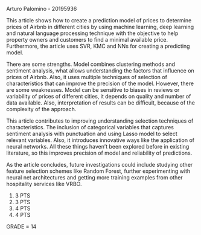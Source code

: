 ﻿Arturo Palomino - 20195936

This article shows how to create a prediction model of prices to determine prices of Airbnb in different cities by using machine learning, deep learning and natural language processing technique with the objective to help property owners and customers to find a minimal available price. Furthermore, the article uses SVR, KMC and NNs for creating a predicting model.

There are some strengths. Model combines clustering methods and sentiment analysis, what allows understanding the factors that influence on prices of Airbnb. Also, it uses multiple techniques of selection of characteristics that can improve the precision of the model. However, there are some weaknesses. Model can be sensitive to biases in reviews or variability of prices of different cities, it depends on quality and number of data available. Also, interpretation of results can be difficult, because of the complexity of the approach.

This article contributes to improving understanding selection techniques of characteristics. The inclusion of categorical variables that captures sentiment analysis with punctuation and using Lasso model to select relevant variables. Also, it introduces innovative ways like the application of neural networks. All these things haven’t been explored before in existing literature, so this improves precision of model and reliability of predictions.

As the article concludes, future investigations could include studying other feature selection schemes like Random Forest, further experimenting with neural net architectures and getting more training examples from other hospitality services like VRBO.

1) 3 PTS
2) 3 PTS
3) 4 PTS
4) 4 PTS

GRADE = 14